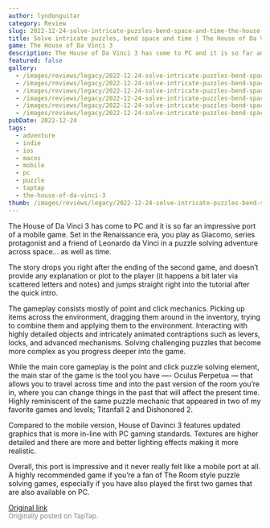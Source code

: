 ```yaml
---
author: lyndonguitar
category: Review
slug: 2022-12-24-solve-intricate-puzzles-bend-space-and-time-the-house-of-da-vinci-3-first-impressions
title: Solve intricate puzzles, bend space and time | The House of Da Vinci 3 - First Impressions
game: The House of Da Vinci 3
description: The House of Da Vinci 3 has come to PC and it is so far an impressive port of a mobile game. Set in the Renaissance era, you play as Giacomo, series protagonist and a friend of Leonardo da Vinci in a puzzle solving adventure across space… as well as time.
featured: false
gallery:
  - /images/reviews/legacy/2022-12-24-solve-intricate-puzzles-bend-space-and-time--the-house-of-da-vinci-3---first-impressions-0.avif
  - /images/reviews/legacy/2022-12-24-solve-intricate-puzzles-bend-space-and-time--the-house-of-da-vinci-3---first-impressions-1.avif
  - /images/reviews/legacy/2022-12-24-solve-intricate-puzzles-bend-space-and-time--the-house-of-da-vinci-3---first-impressions-2.avif
  - /images/reviews/legacy/2022-12-24-solve-intricate-puzzles-bend-space-and-time--the-house-of-da-vinci-3---first-impressions-3.avif
  - /images/reviews/legacy/2022-12-24-solve-intricate-puzzles-bend-space-and-time--the-house-of-da-vinci-3---first-impressions-4.avif
  - /images/reviews/legacy/2022-12-24-solve-intricate-puzzles-bend-space-and-time--the-house-of-da-vinci-3---first-impressions-5.avif
pubDate: 2022-12-24
tags:
  - adventure
  - indie
  - ios
  - macos
  - mobile
  - pc
  - puzzle
  - taptap
  - the-house-of-da-vinci-3
thumb: /images/reviews/legacy/2022-12-24-solve-intricate-puzzles-bend-space-and-time--the-house-of-da-vinci-3---first-impressions-0.avif
---
```


The House of Da Vinci 3 has come to PC and it is so far an impressive port of a mobile game. Set in the Renaissance era, you play as Giacomo, series protagonist and a friend of Leonardo da Vinci in a puzzle solving adventure across space… as well as time.

The story drops you right after the ending of the second game, and doesn’t provide any explanation or plot to the player (it happens a bit later via scattered letters and notes) and jumps straight right into the tutorial after the quick intro.

The gameplay consists mostly of point and click mechanics. Picking up items across the environment, dragging them around in the inventory, trying to combine them and applying them to the environment. Interacting with highly detailed objects and intricately animated contraptions such as levers, locks, and advanced mechanisms. Solving challenging puzzles that become more complex as you progress deeper into the game.

While the main core gameplay is the point and click puzzle solving element, the main star of the game is the tool you have —- Oculus Perpetua — that allows you to travel across time and into the past version of the room you’re in, where you can change things in the past that will affect the present time. Highly reminiscent of the same puzzle mechanic that appeared in two of my favorite games and levels; Titanfall 2 and Dishonored 2.

Compared to the mobile version, House of Davinci 3 features updated graphics that is more in-line with PC gaming standards. Textures are higher detailed and there are more and better lighting effects making it more realistic.

Overall, this port is impressive and it never really felt like a mobile port at all. A highly recommended game if you’re a fan of The Room style puzzle solving games, especially if you have also played the first two games that are also available on PC.

[Original link](https://www.taptap.io/post/3901364)<br><span style="font-size: 0.95em; color: #888;">Originally posted on TapTap.</span>
